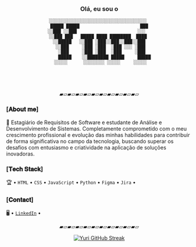 <div align="center">
<h3>Olá, eu sou o</h3>

```
░░░░░░░░░░░░░░░░░░░░░░░░░░░░░░░░░░░░░ 
█████ █████                       ███
░░███ ░░███                       ░░░  
░░███ ███   █████ ████ ████████  ████ 
 ░░█████   ░░███ ░███░░███░░███░░███ 
  ░░███     ░███ ░███  ░███ ░░░ ░███ 
   ░███     ░███ ░███  ░███     ░███ 
    █████    ░░████████ █████     █████
  ░░░░░      ░░░░░░░░ ░░░░░     ░░░░░ 
                                       
                                       
                                       


```
<p>▰▱▰▱▰▱▰▱▰▱▰▱▰▱▰▱▰▱▰▱</p>
</div>

### [𝐀𝐛𝐨𝐮𝐭 𝐦𝐞]

🚀 Estagiário de Requisitos de Software e estudante de Análise e Desenvolvimento de Sistemas. Completamente comprometido com o meu crescimento profissional e evolução das minhas habilidades para contribuir de forma significativa no campo da tecnologia, buscando superar os desafios com entusiasmo e criatividade na aplicação de soluções inovadoras.

### [𝐓𝐞𝐜𝐡 𝐒𝐭𝐚𝐜𝐤]

🏆 • `HTML` • `CSS` • `JavaScript` • `Python` • `Figma` • `Jira` • 

### [𝐂𝐨𝐧𝐭𝐚𝐜𝐭]

🖥️ • [`LinkedIn`](https://www.linkedin.com/in/yurialvs/) •

<div align="center">
<p>▰▱▰▱▰▱▰▱▰▱▰▱▰▱▰▱▰▱▰▱</p>

[![Yuri GitHub Streak](https://streak-stats.demolab.com?user=yurialvs&theme=transparent&locale=pt_BR&card_width=500)](https://git.io/streak-stats)
</div>
